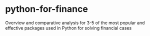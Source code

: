 # python-for-finance
Overview and comparative analysis for 3-5 of the most popular and effective packages used in Python for solving financial cases
